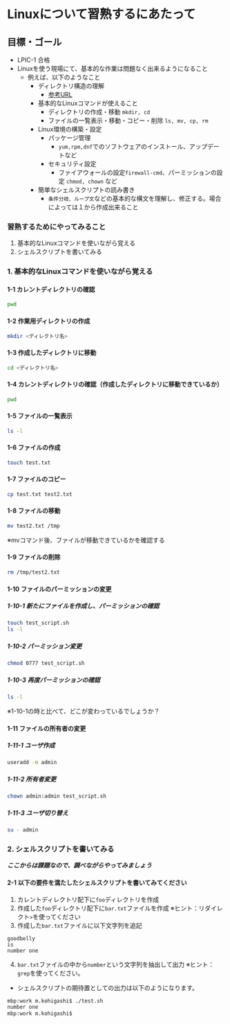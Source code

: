 # Linuxについて習熟するにあたって

## 目標・ゴール
- LPIC-1 合格
- Linuxを使う現場にて、基本的な作業は問題なく出来るようになること
  - 例えば、以下のようなこと
    - ディレクトリ構造の理解
      - [参考URL](https://qiita.com/nys9302/items/a8ddeedd3cd9d0deb332)
    - 基本的なLinuxコマンドが使えること
      - ディレクトリの作成・移動 `mkdir, cd`
      - ファイルの一覧表示・移動・コピー・削除 `ls, mv, cp, rm`
    - Linux環境の構築・設定
      - パッケージ管理
        - `yum,rpm,dnf`でのソフトウェアのインストール、アップデートなど
      - セキュリティ設定
        - ファイアウォールの設定`firewall-cmd`、パーミッションの設定 `chmod, chown` など
    - 簡単なシェルスクリプトの読み書き
      - `条件分岐、ループ文`などの基本的な構文を理解し、修正する。場合によっては１から作成出来ること

### 習熟するためにやってみること
1. 基本的なLinuxコマンドを使いながら覚える
2. シェルスクリプトを書いてみる

### 1. 基本的なLinuxコマンドを使いながら覚える
#### 1-1 カレントディレクトリの確認
```bash
pwd
```

#### 1-2 作業用ディレクトリの作成
```bash
mkdir <ディレクトリ名>
```

#### 1-3 作成したディレクトリに移動
```bash
cd <ディレクトリ名>
```

#### 1-4 カレントディレクトリの確認（作成したディレクトリに移動できているか）
```bash
pwd
```

#### 1-5 ファイルの一覧表示
```bash
ls -l
```

#### 1-6 ファイルの作成
```bash
touch test.txt
```

#### 1-7 ファイルのコピー
```bash
cp test.txt test2.txt
```

#### 1-8 ファイルの移動
```bash
mv test2.txt /tmp
```
※mvコマンド後、ファイルが移動できているかを確認する

#### 1-9 ファイルの削除
```bash
rm /tmp/test2.txt
```

#### 1-10 ファイルのパーミッションの変更
##### 1-10-1 新たにファイルを作成し、パーミッションの確認
```bash
touch test_script.sh
ls -l
```
##### 1-10-2 パーミッション変更
```bash
chmod 0777 test_script.sh
```
##### 1-10-3 再度パーミッションの確認
```bash
ls -l
```
※1-10-1の時と比べて、どこが変わっているでしょうか？

#### 1-11 ファイルの所有者の変更
##### 1-11-1 ユーザ作成
```bash
useradd -m admin
```
##### 1-11-2 所有者変更
```bash
chown admin:admin test_script.sh
```
##### 1-11-3 ユーザ切り替え
```bash
su - admin
```

### 2. シェルスクリプトを書いてみる
***ここからは課題なので、調べながらやってみましょう***

#### 2-1 以下の要件を満たしたシェルスクリプトを書いてみてください
1. カレントディレクトリ配下に`foo`ディレクトリを作成
2. 作成した`foo`ディレクトリ配下に`bar.txt`ファイルを作成
※ヒント：リダイレクト`>`を使ってください
3. 作成した`bar.txt`ファイルに以下文字列を追記
```
goodbelly
is
number one
```
4. `bar.txt`ファイルの中から`number`という文字列を抽出して出力
※ヒント：`grep`を使ってください。

- シェルスクリプトの期待置としての出力は以下のようになります。
```bash
mbp:work m.kohigashi$ ./test.sh 
number one
mbp:work m.kohigashi$ 
```
